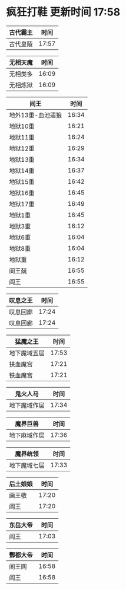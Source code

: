 # 疯狂打鞋 更新时间 17:58

| 古代霸主   | 时间    |
|--------|-------|
| 古代皇陵 | 17:57 |

| 无相天魔   | 时间    |
|--------|-------|
| 无相类多 | 16:09 |
| 无相炼狱 | 16:09 |

| 间王   | 时间    |
|--------|-------|
| 地外13重-血池适狼 | 16:34 |
| 地狱10重 | 16:21 |
| 地狱11重 | 16:24 |
| 地狱12重 | 16:29 |
| 地狱13重 | 16:34 |
| 地狱14重 | 16:37 |
| 地狱15重 | 16:42 |
| 地狱16重 | 16:45 |
| 地狱17重 | 16:49 |
| 地狱1重 | 16:45 |
| 地狱3重 | 16:12 |
| 地狱6重 | 16:04 |
| 地狱8重 | 16:04 |
| 地狱重 | 16:12 |
| 间王兢 | 16:55 |
| 阎王 | 16:55 |

| 叹息之王   | 时间    |
|--------|-------|
| 叹息回廓 | 17:24 |
| 叹息回廊 | 17:24 |

| 猛魔之王   | 时间    |
|--------|-------|
| 地下魔域五层 | 17:53 |
| 扶血魔宫 | 17:21 |
| 铁血魔宫 | 17:21 |

| 鬼火人马   | 时间    |
|--------|-------|
| 地下魔域作层 | 17:34 |

| 魔界巨兽   | 时间    |
|--------|-------|
| 地下麻域作层 | 17:36 |

| 魔界统领   | 时间    |
|--------|-------|
| 地下魔域七层 | 17:33 |

| 后土娘娘   | 时间    |
|--------|-------|
| 画王敬 | 17:20 |
| 阎王 | 17:20 |

| 东岳大帝   | 时间    |
|--------|-------|
| 阎王 | 17:03 |

| 酆都大帝   | 时间    |
|--------|-------|
| 间王网 | 16:58 |
| 阎王 | 16:58 |
